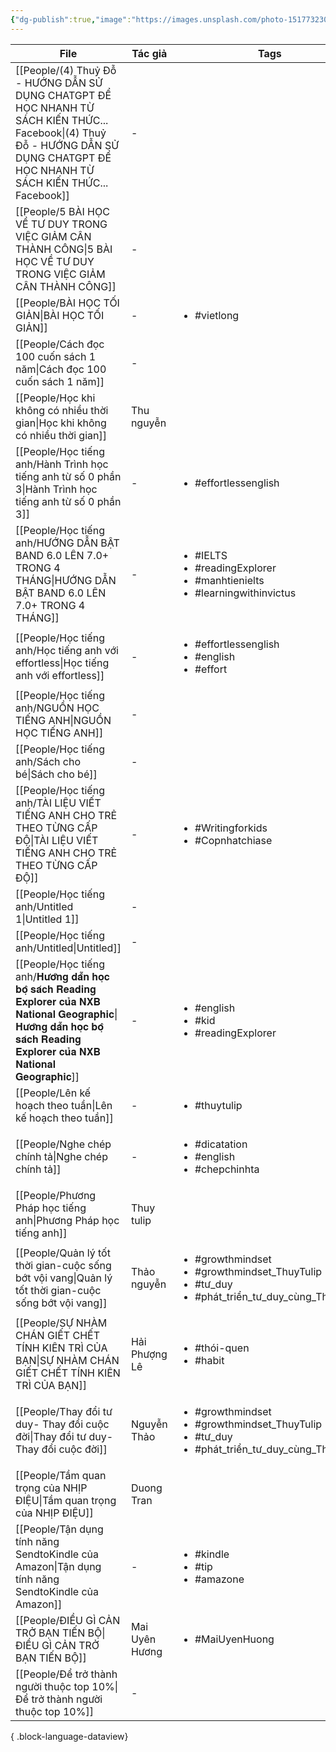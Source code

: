 ```yaml
---
{"dg-publish":true,"image":"https://images.unsplash.com/photo-1517732306149-e8f829eb588a?crop=entropy&cs=tinysrgb&fit=max&fm=jpg&ixid=M3wzNjAwOTd8MHwxfHNlYXJjaHwzfHxQRU9QTEV8ZW58MHwwfHx8MTcwNDMzOTI3Mnww&ixlib=rb-4.0.3&q=80&w=1080","permalink":"/Attachment_NHH/MOC/PEOPLE/","dgPassFrontmatter":true,"noteIcon":"2","created":"2024-01-19T05:28:12.810+07:00","updated":"2024-01-04T12:44:55.000+07:00"}
---
```



| File                                                                                                                                                                                                                                                                                                   | Tác giả        | Tags                                                                                                                        |
| ------------------------------------------------------------------------------------------------------------------------------------------------------------------------------------------------------------------------------------------------------------------------------------------------------ | -------------- | --------------------------------------------------------------------------------------------------------------------------- |
| [[People/(4) Thuỷ Đỗ - HƯỚNG DẪN SỬ DỤNG CHATGPT ĐỂ HỌC NHANH TỪ SÁCH KIẾN THỨC...  Facebook\|(4) Thuỷ Đỗ - HƯỚNG DẪN SỬ DỤNG CHATGPT ĐỂ HỌC NHANH TỪ SÁCH KIẾN THỨC...  Facebook]]                                                                                                                 | \-             | <ul></ul>                                                                                                                   |
| [[People/5 BÀI HỌC VỀ TƯ DUY TRONG VIỆC GIẢM CÂN THÀNH CÔNG\|5 BÀI HỌC VỀ TƯ DUY TRONG VIỆC GIẢM CÂN THÀNH CÔNG]]                                                                                                                                                                                   | \-             | <ul></ul>                                                                                                                   |
| [[People/BÀI HỌC TỐI GIẢN\|BÀI HỌC TỐI GIẢN]]                                                                                                                                                                                                                                                       | \-             | <ul><li>#vietlong</li></ul>                                                                                                 |
| [[People/Cách đọc 100 cuốn sách 1 năm\|Cách đọc 100 cuốn sách 1 năm]]                                                                                                                                                                                                                               | \-             | <ul></ul>                                                                                                                   |
| [[People/Học khi không có nhiều thời gian\|Học khi không có nhiều thời gian]]                                                                                                                                                                                                                       | Thu nguyễn     | <ul></ul>                                                                                                                   |
| [[People/Học tiếng anh/Hành Trình học tiếng anh từ số 0 phần 3\|Hành Trình học tiếng anh từ số 0 phần 3]]                                                                                                                                                                                           | \-             | <ul><li>#effortlessenglish</li></ul>                                                                                        |
| [[People/Học tiếng anh/HƯỚNG DẪN BẬT BAND 6.0 LÊN 7.0+ TRONG 4 THÁNG\|HƯỚNG DẪN BẬT BAND 6.0 LÊN 7.0+ TRONG 4 THÁNG]]                                                                                                                                                                               | \-             | <ul><li>#IELTS</li><li>#readingExplorer</li><li>#manhtienielts</li><li>#learningwithinvictus</li></ul>                      |
| [[People/Học tiếng anh/Học tiếng anh với effortless\|Học tiếng anh với effortless]]                                                                                                                                                                                                                 | \-             | <ul><li>#effortlessenglish</li><li>#english</li><li>#effort</li></ul>                                                       |
| [[People/Học tiếng anh/NGUỒN HỌC TIẾNG ANH\|NGUỒN HỌC TIẾNG ANH]]                                                                                                                                                                                                                                   | \-             | <ul></ul>                                                                                                                   |
| [[People/Học tiếng anh/Sách cho bé\|Sách cho bé]]                                                                                                                                                                                                                                                   | \-             | <ul></ul>                                                                                                                   |
| [[People/Học tiếng anh/TÀI LIỆU VIẾT TIẾNG ANH CHO TRẺ THEO TỪNG CẤP ĐỘ\|TÀI LIỆU VIẾT TIẾNG ANH CHO TRẺ THEO TỪNG CẤP ĐỘ]]                                                                                                                                                                         | \-             | <ul><li>#Writingforkids</li><li>#Copnhatchiase</li></ul>                                                                    |
| [[People/Học tiếng anh/Untitled 1\|Untitled 1]]                                                                                                                                                                                                                                                     | \-             | <ul></ul>                                                                                                                   |
| [[People/Học tiếng anh/Untitled\|Untitled]]                                                                                                                                                                                                                                                         | \-             | <ul></ul>                                                                                                                   |
| [[People/Học tiếng anh/𝐇𝐮̛𝐨̛́𝐧𝐠 𝐝𝐚̂̃𝐧 𝐡𝐨̣𝐜 𝐛𝐨̣̂ 𝐬𝐚́𝐜𝐡 𝐑𝐞𝐚𝐝𝐢𝐧𝐠 𝐄𝐱𝐩𝐥𝐨𝐫𝐞𝐫 𝐜𝐮̉𝐚 𝐍𝐗𝐁 𝐍𝐚𝐭𝐢𝐨𝐧𝐚𝐥 𝐆𝐞𝐨𝐠𝐫𝐚𝐩𝐡𝐢𝐜\|𝐇𝐮̛𝐨̛́𝐧𝐠 𝐝𝐚̂̃𝐧 𝐡𝐨̣𝐜 𝐛𝐨̣̂ 𝐬𝐚́𝐜𝐡 𝐑𝐞𝐚𝐝𝐢𝐧𝐠 𝐄𝐱𝐩𝐥𝐨𝐫𝐞𝐫 𝐜𝐮̉𝐚 𝐍𝐗𝐁 𝐍𝐚𝐭𝐢𝐨𝐧𝐚𝐥 𝐆𝐞𝐨𝐠𝐫𝐚𝐩𝐡𝐢𝐜]] | \-             | <ul><li>#english</li><li>#kid</li><li>#readingExplorer</li></ul>                                                            |
| [[People/Lên kế hoạch theo tuần\|Lên kế hoạch theo tuần]]                                                                                                                                                                                                                                           | \-             | <ul><li>#thuytulip</li></ul>                                                                                                |
| [[People/Nghe chép chính tả\|Nghe chép chính tả]]                                                                                                                                                                                                                                                   | \-             | <ul><li>#dicatation</li><li>#english</li><li>#chepchinhta</li></ul>                                                         |
| [[People/Phương Pháp học tiếng anh\|Phương Pháp học tiếng anh]]                                                                                                                                                                                                                                     | Thuy tulip     | <ul></ul>                                                                                                                   |
| [[People/Quản lý tốt thời gian-cuộc sống bớt vội vang\|Quản lý tốt thời gian-cuộc sống bớt vội vang]]                                                                                                                                                                                               | Thảo nguyễn    | <ul><li>#growthmindset</li><li>#growthmindset_ThuyTulip</li><li>#tư_duy</li><li>#phát_triển_tư_duy_cùng_ThủyTulip</li></ul> |
| [[People/SỰ NHÀM CHÁN GIẾT CHẾT TÍNH KIÊN TRÌ CỦA BẠN\|SỰ NHÀM CHÁN GIẾT CHẾT TÍNH KIÊN TRÌ CỦA BẠN]]                                                                                                                                                                                               | Hải Phượng Lê  | <ul><li>#thói-quen</li><li>#habit</li></ul>                                                                                 |
| [[People/Thay đổi tư duy- Thay đổi cuộc đời\|Thay đổi tư duy- Thay đổi cuộc đời]]                                                                                                                                                                                                                   | Nguyễn Thảo    | <ul><li>#growthmindset</li><li>#growthmindset_ThuyTulip</li><li>#tư_duy</li><li>#phát_triển_tư_duy_cùng_ThủyTulip</li></ul> |
| [[People/Tầm quan trọng của NHỊP ĐIỆU\|Tầm quan trọng của NHỊP ĐIỆU]]                                                                                                                                                                                                                               | Duong Tran     | <ul></ul>                                                                                                                   |
| [[People/Tận dụng tính năng SendtoKindle của Amazon\|Tận dụng tính năng SendtoKindle của Amazon]]                                                                                                                                                                                                   | \-             | <ul><li>#kindle</li><li>#tip</li><li>#amazone</li></ul>                                                                     |
| [[People/ĐIỀU GÌ CẢN TRỞ BẠN TIẾN BỘ\|ĐIỀU GÌ CẢN TRỞ BẠN TIẾN BỘ]]                                                                                                                                                                                                                                 | Mai Uyên Hương | <ul><li>#MaiUyenHuong</li></ul>                                                                                             |
| [[People/Để trở thành người thuộc top 10%\|Để trở thành người thuộc top 10%]]                                                                                                                                                                                                                       | \-             | <ul></ul>                                                                                                                   |

{ .block-language-dataview}




